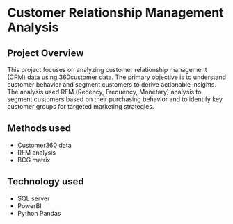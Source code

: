 # Customer Relationship Management Analysis
## Project Overview
This project focuses on analyzing customer relationship management (CRM) data using 360customer data. The primary objective is to understand customer behavior and segment customers to derive actionable insights. The analysis used RFM (Recency, Frequency, Monetary) analysis to segment customers based on their purchasing behavior and to identify key customer groups for targeted marketing strategies.

## Methods used
- Customer360 data
- RFM analysis
- BCG matrix

## Technology used
- SQL server
- PowerBI
- Python Pandas


